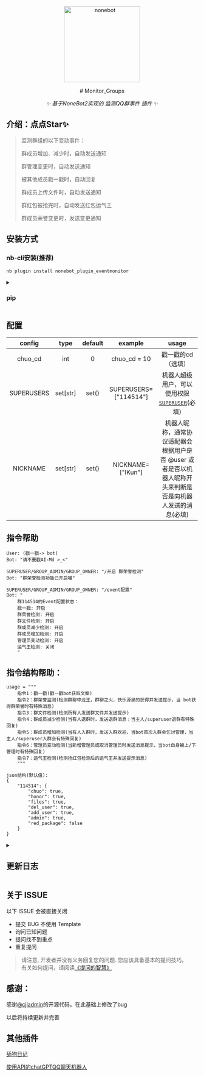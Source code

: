 <p align="center">
  <a href="https://v2.nonebot.dev/"><img src="https://v2.nonebot.dev/logo.png" width="200" height="200" alt="nonebot"></a>
</p>


<div align="center">
# Monitor_Groups

_✨ 基于NoneBot2实现的 监测QQ群事件 插件 ✨_

</div>

## 介绍：点点Star✨
> 监测群组的以下变动事件：
>
> 群成员增加、减少时，自动发送通知
>
> 群管理变更时，自动发送通知
>
> 被其他成员戳一戳时，自动回复
>
> 群成员上传文件时，自动发送通知
>
> 群红包被抢完时，自动发送红包运气王
>
> 群成员荣誉变更时，发送变更通知

## 安装方式

### nb-cli安装(推荐)

```
nb plugin install nonebot_plugin_eventmonitor
```

<details>
    <summary><h3>pip</h3></summary>


    pip install nonebot-plugin-eventmonitor
在’pyproject.toml‘文件中写入


    "nonebot_plugin_eventmonitor"

### 更新：

```
pip install --upgrade nonebot-plugin-eventmonitor
```

</details>

## 配置

|   config   |   type   | default |        example        |                            usage                             |
| :--------: | :------: | :-----: | :-------------------: | :----------------------------------------------------------: |
|  chuo_cd   |   int    |    0    |     chuo_cd = 10      |                      戳一戳的cd（选填）                      |
| SUPERUSERS | set[str] |  set()  | SUPERUSERS=["114514"] | 机器人超级用户，可以使用权限 [`SUPERUSER`](https://nonebot.dev/docs/2.0.0/api/permission#SUPERUSER)(必填) |
|  NICKNAME  | set[str] |  set()  |   NICKNAME=["IKun"]   | 机器人昵称，通常协议适配器会根据用户是否 @user 或者是否以机器人昵称开头来判断是否是向机器人发送的消息(必填) |

## 指令帮助

```
User: (戳一戳-> bot)
Bot: "请不要戳AI-Md >_<"

SUPERUSER/GROUP_ADMIN/GROUP_OWNER: "/开启 群荣誉检测"
Bot: "群荣誉检测功能已开启喵"

SUPERUSER/GROUP_ADMIN/GROUP_OWNER: "/event配置"
Bot: "
	群114514的Event配置状态：
	戳一戳: 开启
	群荣誉检测: 开启
	群文件检测: 开启
	群成员减少检测: 开启
	群成员增加检测: 开启
	管理员变动检测: 开启
	运气王检测: 关闭
	"
```



## 指令结构帮助：

```
usage = """
    指令1：戳一戳(戳一戳bot获取文案)
    指令2：群荣誉监测(检测群聊中龙王，群聊之火，快乐源泉的获得并发送提示，当 bot获得群荣誉时有特殊消息)
    指令3：群文件检测(检测所有人发送群文件并发送提示)
    指令4：群成员减少检测(当有人退群时，发送退群消息；当主人/superuser退群有特殊回复)
    指令5：群成员增加检测(当有人入群时，发送入群欢迎，当bot首次入群会乞讨管理，当主人/superuser入群会有特殊回复)
    指令6：管理员变动检测(当新增管理员或取消管理员时发送消息提示，当bot自身被上/下管理时有特殊回复)
    指令7：运气王检测(检测抢红包检测后的运气王并发送提示消息)
    """
    
json结构(默认值):
{
	"114514": {
        "chuo": true,
        "honor": true,
        "files": true,
        "del_user": true,
        "add_user": true,
        "admin": true,
        "red_package": false
    }
}
```

<details>
    <summary><h2>更新日志</h2></summary>


- v0.2.0

  - 🐛修复bot加群bug[issue6](https://github.com/Reversedeer/nonebot_plugin_eventmonitor/issues/18)
  
  - 优化提示
  
- v0.1.9
  - 🚨增加功能开关指令：event状态/event配置 
  - 🐛修复群文件不能检测bug(少写一个字母qwq)
  - 优化目录结构

- v0.1.7
  - 🚨新增所有功能开关[#issue5](https://github.com/Reversedeer/nonebot_plugin_eventmonitor/issues/9)

  - 🚨新增权限控制
  - 🐛修复潜在的bug
- v0.1.6
  - 🐛修复bug
- v0.1.5
  - 🐛修复获取superusers数值bug
  - 优化配置文件 [#issue4](https://github.com/Reversedeer/nonebot_plugin_eventmonitor/issues/6)
  - 删除冗余代码
- v0.1.3
  - 🐛修复配置文件bug
- v0.1.2
  - 🚨增加戳一戳的文案

  - 🐛修复bug
- v0.1.1

  - 🐛修复bug
- v0.1.0
  - 🚨新增戳一戳加了cd（本人觉得功能鸡肋）
  - 🐛修复管理员变动时API报错问题[#issue1](https://github.com/Reversedeer/nonebot_plugin_eventmonitor/issues/1)
  - 抛弃原有的配置模式
- v0.0.6
  - 🐛修复了大量的bug
  </details>

## 关于 ISSUE

以下 ISSUE 会被直接关闭

- 提交 BUG 不使用 Template
- 询问已知问题
- 提问找不到重点
- 重复提问

> 请注意, 开发者并没有义务回复您的问题. 您应该具备基本的提问技巧。  
> 有关如何提问，请阅读[《提问的智慧》](https://github.com/ryanhanwu/How-To-Ask-Questions-The-Smart-Way/blob/main/README-zh_CN.md)

## 感谢：

感谢[@cjladmin](https://github.com/cjladmin)的开源代码，在此基础上修改了bug

以后将持续更新并完善

## 其他插件

[舔狗日记](https://github.com/Reversedeer/nonebot_plugin_dog)

[使用API的chatGPTQQ聊天机器人](https://github.com/Reversedeer/nonebot_plugin_chatGPT_openai)


